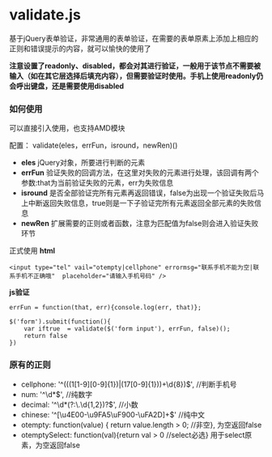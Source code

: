 # validate.js
基于jQuery表单验证，非常通用的表单验证，在需要的表单原素上添加上相应的正则和错误提示的内容，就可以愉快的使用了


**注意设置了readonly、disabled，都会对其进行验证，一般用于该节点不需要被输入（如在其它层选择后填充内容），但需要验证时使用。手机上使用readonly仍会呼出键盘，还是需要使用disabled** 


### 如何使用
可以直接引入使用，也支持AMD模块

配置：
validate(eles，errFun，isround，newRen)()

- **eles** jQuery对象，所要进行判断的元素
- **errFun**  验证失败的回调方法，在这里对失败的元素进行处理，该回调有两个参数:that为当前验证失败的元素，err为失败信息
- **isround** 是否全部验证完所有元素再返回错误，false为出现一个验证失败后马上中断返回失败信息，true则是一下子验证完所有元素返回全部元素的失败信息
- **newRen** 扩展需要的正则或者函数，注意为匹配值为false则会进入验证失败环节


正式使用
**html**
```
<input type="tel" vail="otempty|cellphone" errormsg="联系手机不能为空|联系手机不正确哦"  placeholder="请输入手机号码" />
```

**js验证**
```
errFun = function(that, err){console.log(err, that)};

$('form').submit(function(){
    var iftrue  = validate($('form input'), errFun, false)();
    return false
})
```


### 原有的正则
- cellphone: '^(((1[1-9][0-9]{1})|(17[0-9]{1}))+\\d{8})$',    //判断手机号
- num: '^\\d*$',         //纯数字
- decimal: '^\\d*(?:\\.\\d{1,2})?$',      //小数
- chinese: '^[\\u4E00-\\u9FA5\\uF900-\\uFA2D]+$'   //纯中文
- otempty: function(value) { return value.length > 0; //非空},  为空返回false
- otemptySelect: function(val){return val > 0 //select必选}   用于select原素，为空返回false

